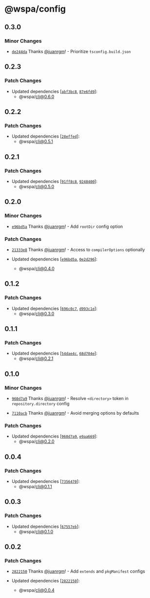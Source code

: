 # @wspa/config

## 0.3.0

### Minor Changes

- [`de244da`](https://github.com/swordev/wspa/commit/de244da25b6c5f36b093dcef518e4873c78a72be) Thanks [@juanrgm](https://github.com/juanrgm)! - Prioritize `tsconfig.build.json`

## 0.2.3

### Patch Changes

- Updated dependencies [[`abf3bc8`](https://github.com/swordev/wspa/commit/abf3bc885c436d227866ef70117dfc6292f083ba), [`87e6fd9`](https://github.com/swordev/wspa/commit/87e6fd99d8951a341ea3717e8227efe2869a6b30)]:
  - @wspa/cli@0.6.0

## 0.2.2

### Patch Changes

- Updated dependencies [[`28effed`](https://github.com/swordev/wspa/commit/28effed7797eaad64809a186232a0d1e916895bb)]:
  - @wspa/cli@0.5.1

## 0.2.1

### Patch Changes

- Updated dependencies [[`91ff8c8`](https://github.com/swordev/wspa/commit/91ff8c8398f9f7174d50d5a1fa558fe6d7872302), [`9248400`](https://github.com/swordev/wspa/commit/92484005bfe6b8984e5915af9ac7d6c1955628db)]:
  - @wspa/cli@0.5.0

## 0.2.0

### Minor Changes

- [`e96bd5a`](https://github.com/swordev/wspa/commit/e96bd5acc203ea6a09574cb4eff151648d2f3e70) Thanks [@juanrgm](https://github.com/juanrgm)! - Add `rootDir` config option

### Patch Changes

- [`21333e8`](https://github.com/swordev/wspa/commit/21333e8bbfbb375b635ac40ee3c6ae1a39925fd2) Thanks [@juanrgm](https://github.com/juanrgm)! - Access to `compilerOptions` optionally

- Updated dependencies [[`e96bd5a`](https://github.com/swordev/wspa/commit/e96bd5acc203ea6a09574cb4eff151648d2f3e70), [`0e2d296`](https://github.com/swordev/wspa/commit/0e2d296f8c0b7ac6bf26e78a08bf049c6fbddf51)]:
  - @wspa/cli@0.4.0

## 0.1.2

### Patch Changes

- Updated dependencies [[`696c0c7`](https://github.com/swordev/wspa/commit/696c0c766e93e4e0d518bd1f6b0632cf528b652a), [`d993c1e`](https://github.com/swordev/wspa/commit/d993c1e286b463526a261e8704cd5d26a40cd7d7)]:
  - @wspa/cli@0.3.0

## 0.1.1

### Patch Changes

- Updated dependencies [[`54dae4c`](https://github.com/swordev/wspa/commit/54dae4cc048d5ca1735736bc874e0fe5446aa95a), [`68d704e`](https://github.com/swordev/wspa/commit/68d704ee8cd9efc6c1371cf850fec2e6b45daded)]:
  - @wspa/cli@0.2.1

## 0.1.0

### Minor Changes

- [`960d7a9`](https://github.com/swordev/wspa/commit/960d7a9fce958575a830e609f008ed5572cf7578) Thanks [@juanrgm](https://github.com/juanrgm)! - Resolve `<directory>` token in `repository.directory` config

* [`7110acb`](https://github.com/swordev/wspa/commit/7110acb7ae0d16c6abc5665f2040fbb1e4ec7c73) Thanks [@juanrgm](https://github.com/juanrgm)! - Avoid merging options by defaults

### Patch Changes

- Updated dependencies [[`960d7a9`](https://github.com/swordev/wspa/commit/960d7a9fce958575a830e609f008ed5572cf7578), [`e9aa669`](https://github.com/swordev/wspa/commit/e9aa6697cbeb751fb288b0118b1b3e9f5f89c33e)]:
  - @wspa/cli@0.2.0

## 0.0.4

### Patch Changes

- Updated dependencies [[`7356470`](https://github.com/swordev/wspa/commit/7356470624380af0a9c544c75be6e3dc2f714b4f)]:
  - @wspa/cli@0.1.1

## 0.0.3

### Patch Changes

- Updated dependencies [[`67557eb`](https://github.com/swordev/wspa/commit/67557eb795fe29ef3ae0f74f0dc6e75f5c188a93)]:
  - @wspa/cli@0.1.0

## 0.0.2

### Patch Changes

- [`2822150`](https://github.com/swordev/wspa/commit/2822150ece4812f9c68d1ed65dc2f5d72386b638) Thanks [@juanrgm](https://github.com/juanrgm)! - Add `extends` and `pkgManifest` configs

- Updated dependencies [[`2822150`](https://github.com/swordev/wspa/commit/2822150ece4812f9c68d1ed65dc2f5d72386b638)]:
  - @wspa/cli@0.0.4
